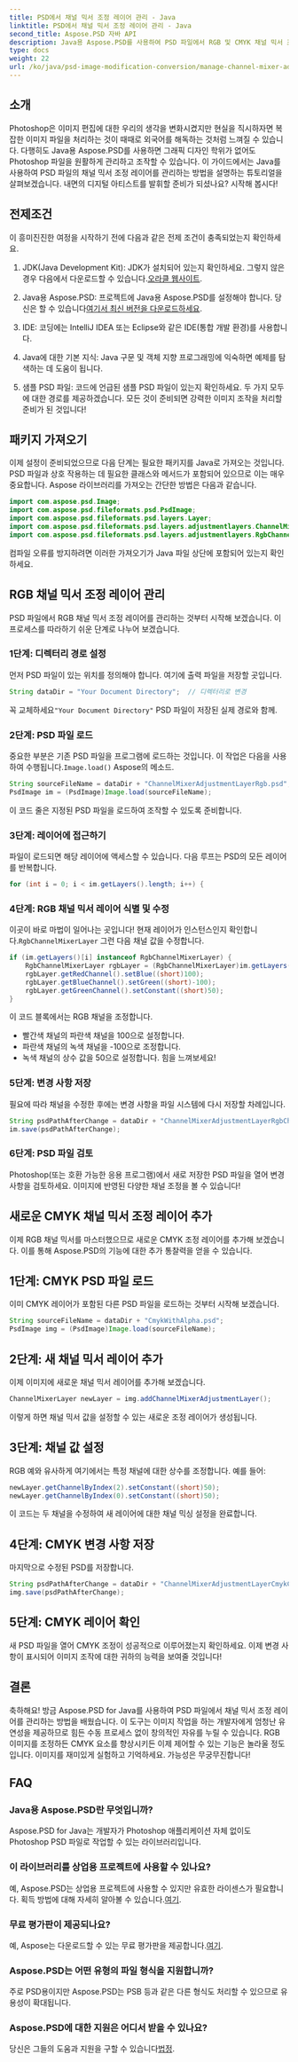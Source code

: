 ```yaml
---
title: PSD에서 채널 믹서 조정 레이어 관리 - Java
linktitle: PSD에서 채널 믹서 조정 레이어 관리 - Java
second_title: Aspose.PSD 자바 API
description: Java용 Aspose.PSD를 사용하여 PSD 파일에서 RGB 및 CMYK 채널 믹서 조정 레이어를 관리하는 방법을 알아보세요. 이미지 편집 기술을 향상시켜 보세요.
type: docs
weight: 22
url: /ko/java/psd-image-modification-conversion/manage-channel-mixer-adjustment-layer-psd/
---
```

## 소개
Photoshop은 이미지 편집에 대한 우리의 생각을 변화시켰지만 현실을 직시하자면 복잡한 이미지 파일을 처리하는 것이 때때로 외국어를 해독하는 것처럼 느껴질 수 있습니다. 다행히도 Java용 Aspose.PSD를 사용하면 그래픽 디자인 학위가 없어도 Photoshop 파일을 원활하게 관리하고 조작할 수 있습니다. 이 가이드에서는 Java를 사용하여 PSD 파일의 채널 믹서 조정 레이어를 관리하는 방법을 설명하는 튜토리얼을 살펴보겠습니다. 내면의 디지털 아티스트를 발휘할 준비가 되셨나요? 시작해 봅시다!
## 전제조건
이 흥미진진한 여정을 시작하기 전에 다음과 같은 전제 조건이 충족되었는지 확인하세요.
1.  JDK(Java Development Kit): JDK가 설치되어 있는지 확인하세요. 그렇지 않은 경우 다음에서 다운로드할 수 있습니다.[오라클 웹사이트](https://www.oracle.com/java/technologies/javase-jdk11-downloads.html).
   
2.  Java용 Aspose.PSD: 프로젝트에 Java용 Aspose.PSD를 설정해야 합니다. 당신은 할 수 있습니다[여기서 최신 버전을 다운로드하세요](https://releases.aspose.com/psd/java/).
3. IDE: 코딩에는 IntelliJ IDEA 또는 Eclipse와 같은 IDE(통합 개발 환경)를 사용합니다.
4. Java에 대한 기본 지식: Java 구문 및 객체 지향 프로그래밍에 익숙하면 예제를 탐색하는 데 도움이 됩니다.
5. 샘플 PSD 파일: 코드에 언급된 샘플 PSD 파일이 있는지 확인하세요. 두 가지 모두에 대한 경로를 제공하겠습니다.
모든 것이 준비되면 강력한 이미지 조작을 처리할 준비가 된 것입니다!
## 패키지 가져오기
이제 설정이 준비되었으므로 다음 단계는 필요한 패키지를 Java로 가져오는 것입니다. PSD 파일과 상호 작용하는 데 필요한 클래스와 메서드가 포함되어 있으므로 이는 매우 중요합니다. Aspose 라이브러리를 가져오는 간단한 방법은 다음과 같습니다.
```java
import com.aspose.psd.Image;
import com.aspose.psd.fileformats.psd.PsdImage;
import com.aspose.psd.fileformats.psd.layers.Layer;
import com.aspose.psd.fileformats.psd.layers.adjustmentlayers.ChannelMixerLayer;
import com.aspose.psd.fileformats.psd.layers.adjustmentlayers.RgbChannelMixerLayer;
```
컴파일 오류를 방지하려면 이러한 가져오기가 Java 파일 상단에 포함되어 있는지 확인하세요.
## RGB 채널 믹서 조정 레이어 관리
PSD 파일에서 RGB 채널 믹서 조정 레이어를 관리하는 것부터 시작해 보겠습니다. 이 프로세스를 따라하기 쉬운 단계로 나누어 보겠습니다.
### 1단계: 디렉터리 경로 설정
먼저 PSD 파일이 있는 위치를 정의해야 합니다. 여기에 출력 파일을 저장할 곳입니다.
```java
String dataDir = "Your Document Directory";  // 디렉터리로 변경
```
 꼭 교체하세요`"Your Document Directory"` PSD 파일이 저장된 실제 경로와 함께.
### 2단계: PSD 파일 로드
 중요한 부분은 기존 PSD 파일을 프로그램에 로드하는 것입니다. 이 작업은 다음을 사용하여 수행됩니다.`Image.load()` Aspose의 메소드.
```java
String sourceFileName = dataDir + "ChannelMixerAdjustmentLayerRgb.psd";
PsdImage im = (PsdImage)Image.load(sourceFileName);
```
이 코드 줄은 지정된 PSD 파일을 로드하여 조작할 수 있도록 준비합니다.
### 3단계: 레이어에 접근하기
파일이 로드되면 해당 레이어에 액세스할 수 있습니다. 다음 루프는 PSD의 모든 레이어를 반복합니다.
```java
for (int i = 0; i < im.getLayers().length; i++) {
```
### 4단계: RGB 채널 믹서 레이어 식별 및 수정
 이곳이 바로 마법이 일어나는 곳입니다! 현재 레이어가 인스턴스인지 확인합니다.`RgbChannelMixerLayer` 그런 다음 채널 값을 수정합니다.
```java
if (im.getLayers()[i] instanceof RgbChannelMixerLayer) {
    RgbChannelMixerLayer rgbLayer = (RgbChannelMixerLayer)im.getLayers()[i];
    rgbLayer.getRedChannel().setBlue((short)100);
    rgbLayer.getBlueChannel().setGreen((short)-100);
    rgbLayer.getGreenChannel().setConstant((short)50);
}
```
이 코드 블록에서는 RGB 채널을 조정합니다.
- 빨간색 채널의 파란색 채널을 100으로 설정합니다.
- 파란색 채널의 녹색 채널을 -100으로 조정합니다.
- 녹색 채널의 상수 값을 50으로 설정합니다.
힘을 느껴보세요! 
### 5단계: 변경 사항 저장
필요에 따라 채널을 수정한 후에는 변경 사항을 파일 시스템에 다시 저장할 차례입니다.
```java
String psdPathAfterChange = dataDir + "ChannelMixerAdjustmentLayerRgbChanged.psd";
im.save(psdPathAfterChange);
```
### 6단계: PSD 파일 검토
Photoshop(또는 호환 가능한 응용 프로그램)에서 새로 저장한 PSD 파일을 열어 변경 사항을 검토하세요. 이미지에 반영된 다양한 채널 조정을 볼 수 있습니다!
## 새로운 CMYK 채널 믹서 조정 레이어 추가
이제 RGB 채널 믹서를 마스터했으므로 새로운 CMYK 조정 레이어를 추가해 보겠습니다. 이를 통해 Aspose.PSD의 기능에 대한 추가 통찰력을 얻을 수 있습니다.
## 1단계: CMYK PSD 파일 로드
이미 CMYK 레이어가 포함된 다른 PSD 파일을 로드하는 것부터 시작해 보겠습니다.
```java
String sourceFileName = dataDir + "CmykWithAlpha.psd";
PsdImage img = (PsdImage)Image.load(sourceFileName);
```
## 2단계: 새 채널 믹서 레이어 추가
이제 이미지에 새로운 채널 믹서 레이어를 추가해 보겠습니다.
```java
ChannelMixerLayer newLayer = img.addChannelMixerAdjustmentLayer();
```
이렇게 하면 채널 믹서 값을 설정할 수 있는 새로운 조정 레이어가 생성됩니다.
## 3단계: 채널 값 설정
RGB 예와 유사하게 여기에서는 특정 채널에 대한 상수를 조정합니다. 예를 들어:
```java
newLayer.getChannelByIndex(2).setConstant((short)50);
newLayer.getChannelByIndex(0).setConstant((short)50);
```
이 코드는 두 채널을 수정하여 새 레이어에 대한 채널 믹싱 설정을 완료합니다.
## 4단계: CMYK 변경 사항 저장
마지막으로 수정된 PSD를 저장합니다.
```java
String psdPathAfterChange = dataDir + "ChannelMixerAdjustmentLayerCmykChanged.psd";
img.save(psdPathAfterChange);
```
## 5단계: CMYK 레이어 확인
새 PSD 파일을 열어 CMYK 조정이 성공적으로 이루어졌는지 확인하세요. 이제 변경 사항이 표시되어 이미지 조작에 대한 귀하의 능력을 보여줄 것입니다!
## 결론
축하해요! 방금 Aspose.PSD for Java를 사용하여 PSD 파일에서 채널 믹서 조정 레이어를 관리하는 방법을 배웠습니다. 이 도구는 이미지 작업을 하는 개발자에게 엄청난 유연성을 제공하므로 힘든 수동 프로세스 없이 창의적인 자유를 누릴 수 있습니다. RGB 이미지를 조정하든 CMYK 요소를 향상시키든 이제 제어할 수 있는 기능은 놀라울 정도입니다.
이미지를 재미있게 실험하고 기억하세요. 가능성은 무궁무진합니다!
## FAQ
### Java용 Aspose.PSD란 무엇입니까?
Aspose.PSD for Java는 개발자가 Photoshop 애플리케이션 자체 없이도 Photoshop PSD 파일로 작업할 수 있는 라이브러리입니다.
### 이 라이브러리를 상업용 프로젝트에 사용할 수 있나요?
 예, Aspose.PSD는 상업용 프로젝트에 사용할 수 있지만 유효한 라이센스가 필요합니다. 획득 방법에 대해 자세히 알아볼 수 있습니다.[여기](https://purchase.aspose.com/buy).
### 무료 평가판이 제공되나요?
 예, Aspose는 다운로드할 수 있는 무료 평가판을 제공합니다.[여기](https://releases.aspose.com/).
### Aspose.PSD는 어떤 유형의 파일 형식을 지원합니까?
주로 PSD용이지만 Aspose.PSD는 PSB 등과 같은 다른 형식도 처리할 수 있으므로 유용성이 확대됩니다.
### Aspose.PSD에 대한 지원은 어디서 받을 수 있나요?
 당신은 그들의 도움과 지원을 구할 수 있습니다[법정](https://forum.aspose.com/c/psd/34).